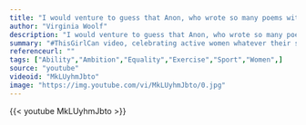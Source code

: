 ```yaml
---
title: "I would venture to guess that Anon, who wrote so many poems without signing them, was often a woman."
author: "Virginia Woolf"
description: "I would venture to guess that Anon, who wrote so many poems without signing them, was often a woman. - Virginia Woolf quotes from GetInspired365.com"
summary: "#ThisGirlCan video, celebrating active women whatever their size, age or ability"
referenceurl: ""
tags: ["Ability","Ambition","Equality","Exercise","Sport","Women",]
source: "youtube"
videoid: "MkLUyhmJbto"
image: "https://img.youtube.com/vi/MkLUyhmJbto/0.jpg"
---
```


{{< youtube MkLUyhmJbto >}}
